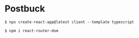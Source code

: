 # Postbuck

```
$ npx create-react-app@latest client --template typescript

$ npm i react-router-dom

```